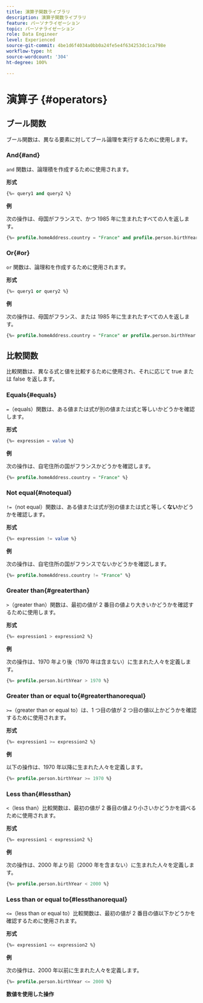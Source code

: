 ```yaml
---
title: 演算子関数ライブラリ
description: 演算子関数ライブラリ
feature: パーソナライゼーション
topic: パーソナライゼーション
role: Data Engineer
level: Experienced
source-git-commit: 4be1d6f4034a0bb0a24fe5e4f634253dc1ca798e
workflow-type: ht
source-wordcount: '304'
ht-degree: 100%

---
```


# 演算子 {#operators}

## ブール関数

ブール関数は、異なる要素に対してブール論理を実行するために使用します。

### And{#and}

`and` 関数は、論理積を作成するために使用されます。

**形式**

```sql
{%= query1 and query2 %}
```

**例**

次の操作は、母国がフランスで、かつ 1985 年に生まれたすべての人を返します。

```sql
{%= profile.homeAddress.country = "France" and profile.person.birthYear = 1985 %}
```

### Or{#or}

`or` 関数は、論理和を作成するために使用されます。

**形式**

```sql
{%= query1 or query2 %}
```

**例**

次の操作は、母国がフランス、または 1985 年に生まれたすべての人を返します。

```sql
{%= profile.homeAddress.country = "France" or profile.person.birthYear = 1985 %}
```

<!--
## Not{#not}

The `not` (or `!`) function is used to create a logical negation.

**Format**

```sql
not ({QUERY})
!({QUERY})
```

**Example**

The following operation will return all people who do not have their home country as Canada.

```sql
not (homeAddress.countryISO = "CA")
```
-->





## 比較関数

比較関数は、異なる式と値を比較するために使用され、それに応じて true または false を返します。

### Equals{#equals}

`=`（equals）関数は、ある値または式が別の値または式と等しいかどうかを確認します。

**形式**

```sql
{%= expression = value %}
```

**例**

次の操作は、自宅住所の国がフランスかどうかを確認します。

```sql
{%= profile.homeAddress.country = "France" %}
```

### Not equal{#notequal}

`!=`（not equal）関数は、ある値または式が別の値または式と等しく&#x200B;**ない**&#x200B;かどうかを確認します。

**形式**

```sql
{%= expression != value %}
```

**例**

次の操作は、自宅住所の国がフランスでないかどうかを確認します。

```sql
{%= profile.homeAddress.country != "France" %}
```

### Greater than{#greaterthan}

`>`（greater than）関数は、最初の値が 2 番目の値より大きいかどうかを確認するために使用します。

**形式**

```sql
{%= expression1 > expression2 %}
```

**例**

次の操作は、1970 年より後（1970 年は含まない）に生まれた人々を定義します。

```sql
{%= profile.person.birthYear > 1970 %}
```

### Greater than or equal to{#greaterthanorequal}

`>=`（greater than or equal to）は、1 つ目の値が 2 つ目の値以上かどうかを確認するために使用されます。

**形式**

```sql
{%= expression1 >= expression2 %}
```

**例**

以下の操作は、1970 年以降に生まれた人々を定義します。

```sql
{%= profile.person.birthYear >= 1970 %}
```

### Less than{#lessthan}

`<`（less than）比較関数は、最初の値が 2 番目の値より小さいかどうかを調べるために使用されます。

**形式**

```sql
{%= expression1 < expression2 %}
```

**例**

次の操作は、2000 年より前（2000 年を含まない）に生まれた人々を定義します。

```sql
{%= profile.person.birthYear < 2000 %}
```

### Less than or equal to{#lessthanorequal}

`<=`（less than or equal to）比較関数は、最初の値が 2 番目の値以下かどうかを確認するために使用されます。

**形式**

```sql
{%= expression1 <= expression2 %}
```

**例**

次の操作は、2000 年以前に生まれた人々を定義します。

```sql
{%= profile.person.birthYear <= 2000 %}
```

**数値を使用した操作**

